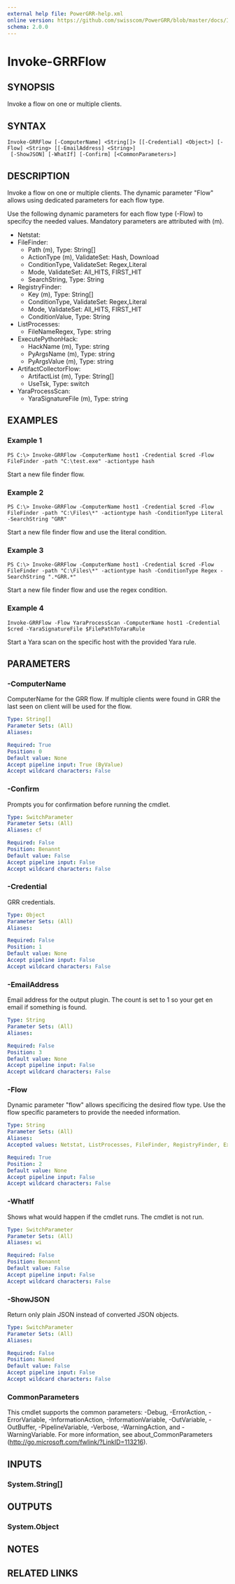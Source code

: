 ```yaml
---
external help file: PowerGRR-help.xml
online version: https://github.com/swisscom/PowerGRR/blob/master/docs/Invoke-GRRFlow.md
schema: 2.0.0
---
```


# Invoke-GRRFlow

## SYNOPSIS
Invoke a flow on one or multiple clients.

## SYNTAX

```
Invoke-GRRFlow [-ComputerName] <String[]> [[-Credential] <Object>] [-Flow] <String> [[-EmailAddress] <String>]
 [-ShowJSON] [-WhatIf] [-Confirm] [<CommonParameters>]
```

## DESCRIPTION
Invoke a flow on one or multiple clients. The dynamic parameter "Flow" allows
using dedicated parameters for each flow type.

Use the following dynamic parameters for each flow type (-Flow) to specifcy the
needed values. Mandatory parameters are attributed with (m). 
- Netstat: 
- FileFinder: 
   - Path (m), Type: String[]
   - ActionType (m), ValidateSet: Hash, Download
   - ConditionType, ValidateSet: Regex,Literal
   - Mode, ValidateSet: All_HITS, FIRST_HIT
   - SearchString, Type: String
- RegistryFinder: 
   - Key (m), Type: String[]
   - ConditionType, ValidateSet: Regex,Literal
   - Mode, ValidateSet: All_HITS, FIRST_HIT
   - ConditionValue, Type: String
- ListProcesses: 
   - FileNameRegex, Type: string
- ExecutePythonHack: 
   - HackName (m), Type: string
   - PyArgsName (m), Type: string
   - PyArgsValue (m), Type: string
- ArtifactCollectorFlow:
   - ArtifactList (m), Type: String[]
   - UseTsk, Type: switch
- YaraProcessScan:
   - YaraSignatureFile (m), Type: string

## EXAMPLES

### Example 1
```
PS C:\> Invoke-GRRFlow -ComputerName host1 -Credential $cred -Flow FileFinder -path "C:\test.exe" -actiontype hash
```

Start a new file finder flow.

### Example 2
```
PS C:\> Invoke-GRRFlow -ComputerName host1 -Credential $cred -Flow FileFinder -path "C:\Files\*" -actiontype hash -ConditionType Literal -SearchString "GRR"
```

Start a new file finder flow and use the literal condition.

### Example 3
```
PS C:\> Invoke-GRRFlow -ComputerName host1 -Credential $cred -Flow FileFinder -path "C:\Files\*" -actiontype hash -ConditionType Regex -SearchString ".*GRR.*"
```

Start a new file finder flow and use the regex condition.

### Example 4
```
Invoke-GRRFlow -Flow YaraProcessScan -ComputerName host1 -Credential $cred -YaraSignatureFile $FilePathToYaraRule
```

Start a Yara scan on the specific host with the provided Yara rule.

## PARAMETERS

### -ComputerName
ComputerName for the GRR flow. If multiple clients were found in GRR the last
seen on client will be used for the flow.

```yaml
Type: String[]
Parameter Sets: (All)
Aliases: 

Required: True
Position: 0
Default value: None
Accept pipeline input: True (ByValue)
Accept wildcard characters: False
```

### -Confirm
Prompts you for confirmation before running the cmdlet.

```yaml
Type: SwitchParameter
Parameter Sets: (All)
Aliases: cf

Required: False
Position: Benannt
Default value: False
Accept pipeline input: False
Accept wildcard characters: False
```

### -Credential
GRR credentials.

```yaml
Type: Object
Parameter Sets: (All)
Aliases: 

Required: False
Position: 1
Default value: None
Accept pipeline input: False
Accept wildcard characters: False
```

### -EmailAddress
Email address for the output plugin. The count is set to 1 so your get en email
if something is found.

```yaml
Type: String
Parameter Sets: (All)
Aliases: 

Required: False
Position: 3
Default value: None
Accept pipeline input: False
Accept wildcard characters: False
```

### -Flow
Dynamic parameter "flow" allows specificing the desired flow type. Use the flow
specific parameters to provide the needed information.

```yaml
Type: String
Parameter Sets: (All)
Aliases: 
Accepted values: Netstat, ListProcesses, FileFinder, RegistryFinder, ExecutePythonHack, ArtifactCollectorFlow

Required: True
Position: 2
Default value: None
Accept pipeline input: False
Accept wildcard characters: False
```

### -WhatIf
Shows what would happen if the cmdlet runs.
The cmdlet is not run.

```yaml
Type: SwitchParameter
Parameter Sets: (All)
Aliases: wi

Required: False
Position: Benannt
Default value: False
Accept pipeline input: False
Accept wildcard characters: False
```

### -ShowJSON
Return only plain JSON instead of converted JSON objects.

```yaml
Type: SwitchParameter
Parameter Sets: (All)
Aliases: 

Required: False
Position: Named
Default value: False
Accept pipeline input: False
Accept wildcard characters: False
```

### CommonParameters
This cmdlet supports the common parameters: -Debug, -ErrorAction, -ErrorVariable, -InformationAction, -InformationVariable, -OutVariable, -OutBuffer, -PipelineVariable, -Verbose, -WarningAction, and -WarningVariable. For more information, see about_CommonParameters (http://go.microsoft.com/fwlink/?LinkID=113216).

## INPUTS

### System.String[]

## OUTPUTS

### System.Object

## NOTES

## RELATED LINKS

